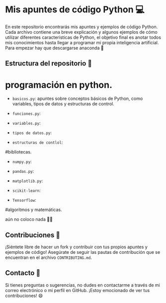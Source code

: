 # Mis apuntes de código Python 💻

En este repositorio encontrarás mis apuntes y ejemplos de código Python. Cada archivo contiene una breve explicación y algunos ejemplos de cómo utilizar diferentes características de Python, el objetivo final es anotar todos mis conocimientos hasta llegar a programar mi propia inteligencia artificial.
 Para empezar hay que descargarse anaconda 🐍

## Estructura del repositorio 📂

# programación en python.

- `basicos.py`: apuntes sobre conceptos básicos de Python, como variables, tipos de datos y estructuras de control.

- `funciones.py`:

- `variables.py`: 

- `tipos de datos.py`:

- `estructuras de contlol`:


#bibliotecas.

- `numpy.py`:

- `pandas.py`:

- `matplotlib.py`:

- `scikit-learn`:

- `Tensorflow`:

#algoritmos y matemáticas.

aún no coloco nada 🤙😔

## Contribuciones 🤝

¡Siéntete libre de hacer un fork y contribuir con tus propios apuntes y ejemplos de código! Asegúrate de seguir las pautas de contribución que se encuentran en el archivo `CONTRIBUTING.md`.

## Contacto 📩

Si tienes preguntas o sugerencias, no dudes en contactarme a través de mi correo electrónico o mi perfil en GitHub. ¡Estoy emocionado de ver tus contribuciones! 😄
